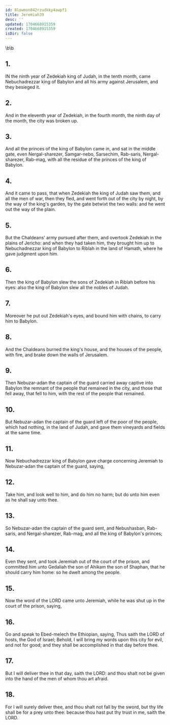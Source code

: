 ```yaml
---
id: 8lowmon842rzudkky4awpf1
title: Jeremiah39
desc: ''
updated: 1704668915359
created: 1704668915359
isDir: false
---
```

\b\b
## 1.
IN the ninth year of Zedekiah king of Judah, in the tenth month, came Nebuchadrezzar king of Babylon and all his army against Jerusalem, and they besieged it.
## 2.
And in the eleventh year of Zedekiah, in the fourth month, the ninth day of the month, the city was broken up.
## 3.
And all the princes of the king of Babylon came in, and sat in the middle gate, even Nergal-sharezer, Samgar-nebo, Sarsechim, Rab-saris, Nergal-sharezer, Rab-mag, with all the residue of the princes of the king of Babylon.
## 4.
And it came to pass, that when Zedekiah the king of Judah saw them, and all the men of war, then they fled, and went forth out of the city by night, by the way of the king's garden, by the gate betwixt the two walls: and he went out the way of the plain.
## 5.
But the Chaldeans' army pursued after them, and overtook Zedekiah in the plains of Jericho: and when they had taken him, they brought him up to Nebuchadnezzar king of Babylon to Riblah in the land of Hamath, where he gave judgment upon him.
## 6.
Then the king of Babylon slew the sons of Zedekiah in Riblah before his eyes: also the king of Babylon slew all the nobles of Judah.
## 7.
Moreover he put out Zedekiah's eyes, and bound him with chains, to carry him to Babylon.
## 8.
And the Chaldeans burned the king's house, and the houses of the people, with fire, and brake down the walls of Jerusalem.
## 9.
Then Nebuzar-adan the captain of the guard carried away captive into Babylon the remnant of the people that remained in the city, and those that fell away, that fell to him, with the rest of the people that remained.
## 10.
But Nebuzar-adan the captain of the guard left of the poor of the people, which had nothing, in the land of Judah, and gave them vineyards and fields at the same time.
## 11.
Now Nebuchadrezzar king of Babylon gave charge concerning Jeremiah to Nebuzar-adan the captain of the guard, saying,
## 12.
Take him, and look well to him, and do him no harm; but do unto him even as he shall say unto thee.
## 13.
So Nebuzar-adan the captain of the guard sent, and Nebushasban, Rab-saris, and Nergal-sharezer, Rab-mag, and all the king of Babylon's princes;
## 14.
Even they sent, and took Jeremiah out of the court of the prison, and committed him unto Gedaliah the son of Ahikam the son of Shaphan, that he should carry him home: so he dwelt among the people.
## 15.
Now the word of the LORD came unto Jeremiah, while he was shut up in the court of the prison, saying,
## 16.
Go and speak to Ebed-melech the Ethiopian, saying, Thus saith the LORD of hosts, the God of Israel; Behold, I will bring my words upon this city for evil, and not for good; and they shall be accomplished in that day before thee.
## 17.
But I will deliver thee in that day, saith the LORD: and thou shalt not be given into the hand of the men of whom thou art afraid.
## 18.
For I will surely deliver thee, and thou shalt not fall by the sword, but thy life shall be for a prey unto thee: because thou hast put thy trust in me, saith the LORD.
